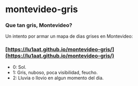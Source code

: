 # montevideo-gris

### Que tan gris, Montevideo?

Un intento por armar un mapa de dias grises en Montevideo:

### [https://lu1aat.github.io/montevideo-gris/](https://lu1aat.github.io/montevideo-gris/)

- 0: Sol.
- 1: Gris, nuboso, poca visibilidad, feucho.
- 2: Lluvia o llovio en algun momento del dia.
